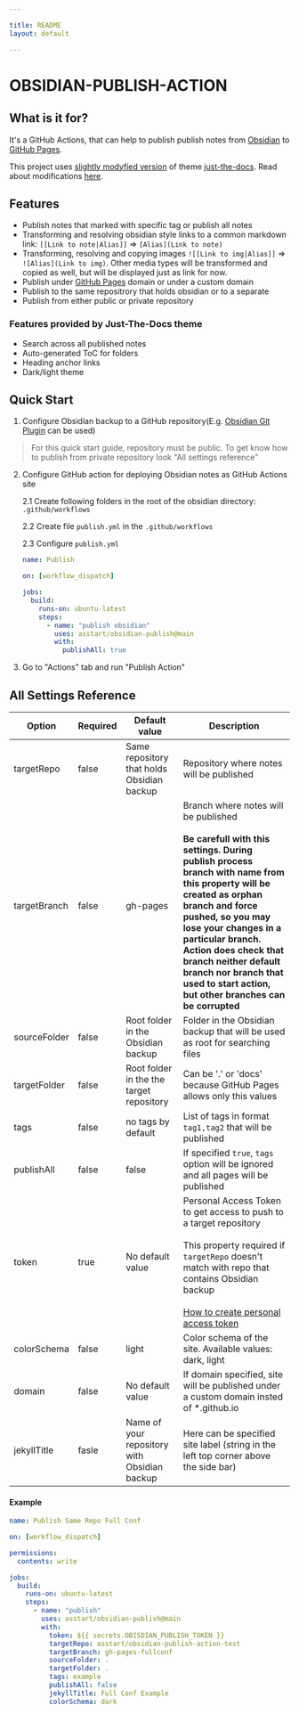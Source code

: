 ```yaml
---

title: README
layout: default

---
```


# OBSIDIAN-PUBLISH-ACTION

## What is it for?

It's a GitHub Actions, that can help to publish publish notes from [Obsidian](https://obsidian.md/) to [GitHub Pages](https://pages.github.com/).

This project uses [slightly modyfied version](https://github.com/asstart/just-the-docs) of theme [just-the-docs](https://github.com/just-the-docs/just-the-docs). Read about modifications [here](https://github.com/asstart/just-the-docs/blob/main/docs/fork-features/fork-features.md).

## Features

*   Publish notes that marked with specific tag or publish all notes
*   Transforming and resolving obsidian style links to a common markdown link: `[[Link to note|Alias]]` => `[Alias](Link to note)`
*   Transforming, resolving and copying images `![[Link to img|Alias]]` => `![Alias](Link to img)`. Other media types will be transformed and copied as well, but will be displayed just as link for now.
*   Publish under [GitHub Pages](https://pages.github.com/) domain or under a custom domain
*   Publish to the same repositrory that holds obsidian or to a separate
*   Publish from either public or private repository

### Features provided by Just-The-Docs theme

*   Search across all published notes
*   Auto-generated ToC for folders
*   Heading anchor links
*   Dark/light theme

## Quick Start

1.  Configure Obsidian backup to a GitHub repository(E.g. [Obsidian Git Plugin](https://github.com/denolehov/obsidian-git) can be used)

> For this quick start guide, repository must be public. To get know how to publish from private repository look "All settings reference"

2.  Configure GitHub action for deploying Obsidian notes as GitHub Actions site

    2.1 Create following folders in the root of the obsidian directory: `.github/workflows`

    2.2 Create file `publish.yml` in the `.github/workflows`

    2.3 Configure `publish.yml`

    ```yaml
    name: Publish

    on: [workflow_dispatch]

    jobs:
      build:
        runs-on: ubuntu-latest
        steps:
          - name: "publish obsidian"
            uses: asstart/obsidian-publish@main
            with:
              publishAll: true
    ```

3.  Go to "Actions" tab and run "Publish Action"

## All Settings Reference

| Option       | Required | Default value                                | Description                                                                                                                                                                                                                                                                                                                                                                       |
| ------------ | -------- | -------------------------------------------- | --------------------------------------------------------------------------------------------------------------------------------------------------------------------------------------------------------------------------------------------------------------------------------------------------------------------------------------------------------------------------------- |
| targetRepo   | false    | Same repository that holds Obsidian backup   | Repository where notes will be published                                                                                                                                                                                                                                                                                                                                          |
| targetBranch | false    | gh-pages                                     | Branch where notes will be published<br><br>**Be carefull with this settings. During publish process branch with name from this property will be created as orphan branch and force pushed, so you may lose your changes in a particular branch. Action does check that branch neither default branch nor branch that used to start action, but other branches can be corrupted** |
| sourceFolder | false    | Root folder in the Obsidian backup           | Folder in the Obsidian backup that will be used as root for searching files                                                                                                                                                                                                                                                                                                       |
| targetFolder | false    | Root folder in the the target repository     | Can be '.' or 'docs' because GitHub Pages allows only this values                                                                                                                                                                                                                                                                                                                 |
| tags         | false    | no tags by default                           | List of tags in format `tag1,tag2` that will be published                                                                                                                                                                                                                                                                                                                         |
| publishAll   | false    | false                                        | If specified `true`, `tags` option will be ignored and all pages will be published                                                                                                                                                                                                                                                                                                |
| token        | true     | No default value                             | Personal Access Token to get access to push to a target repository<br><br> This property required if `targetRepo` doesn't match with repo that contains Obsidian backup<br><br>[How to create personal access token](https://docs.github.com/en/authentication/keeping-your-account-and-data-secure/creating-a-personal-access-token)                                             |
| colorSchema  | false    | light                                        | Color schema of the site. Available values: dark, light                                                                                                                                                                                                                                                                                                                           |
| domain       | false    | No default value                             | If domain specified, site will be published under a custom domain insted of \*.github.io                                                                                                                                                                                                                                                                                          |
| jekyllTitle  | fasle    | Name of your repository with Obsidian backup | Here can be specified site label (string in the left top corner above the side bar)                                                                                                                                                                                                                                                                                               |

#### Example

```yaml
name: Publish Same Repo Full Conf

on: [workflow_dispatch]

permissions:
  contents: write

jobs:
  build:
    runs-on: ubuntu-latest
    steps:
      - name: "publish"
        uses: asstart/obsidian-publish@main
        with:
          token: ${{ secrets.OBISDIAN_PUBLISH_TOKEN }}
          targetRepo: asstart/obsidian-publish-action-test
          targetBranch: gh-pages-fullconf
          sourceFolder: .
          targetFolder: .
          tags: example
          publishAll: false
          jekyllTitle: Full Conf Example
          colorSchema: dark
```
